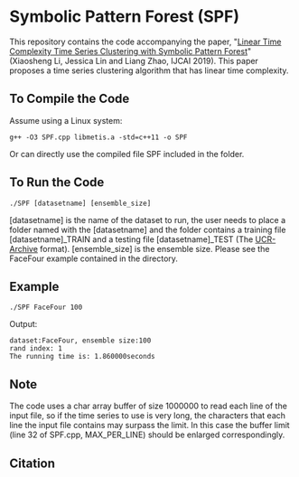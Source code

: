# Symbolic Pattern Forest (SPF)

This repository contains the code accompanying the paper, "[Linear Time Complexity Time Series Clustering with Symbolic Pattern Forest](https://www.ijcai.org/proceedings/2019/0406.pdf)" (Xiaosheng Li, Jessica Lin and Liang Zhao, IJCAI 2019). This paper proposes a time series clustering algorithm that has linear time complexity.

## To Compile the Code

Assume using a Linux system:

`g++ -O3 SPF.cpp libmetis.a -std=c++11 -o SPF`

Or can directly use the compiled file SPF included in the folder.

## To Run the Code

`./SPF [datasetname] [ensemble_size]`

\[datasetname\] is the name of the dataset to run, the user needs to place a folder named with the \[datasetname\] and the folder contains a training file \[datasetname\]_TRAIN and a testing file \[datasetname\]_TEST (The [UCR-Archive](https://www.cs.ucr.edu/~eamonn/time_series_data/) format). \[ensemble_size\] is the ensemble size. Please see the FaceFour example contained in the directory.

## Example

`./SPF FaceFour 100`

Output:

```
dataset:FaceFour, ensemble size:100
rand index: 1
The running time is: 1.860000seconds
```

## Note

The code uses a char array buffer of size 1000000 to read each line of the input file, so if the time series to use is very long, the characters that each line the input file contains may surpass the limit. In this case the buffer limit (line 32 of SPF.cpp, MAX_PER_LINE) should be enlarged correspondingly.

## Citation
